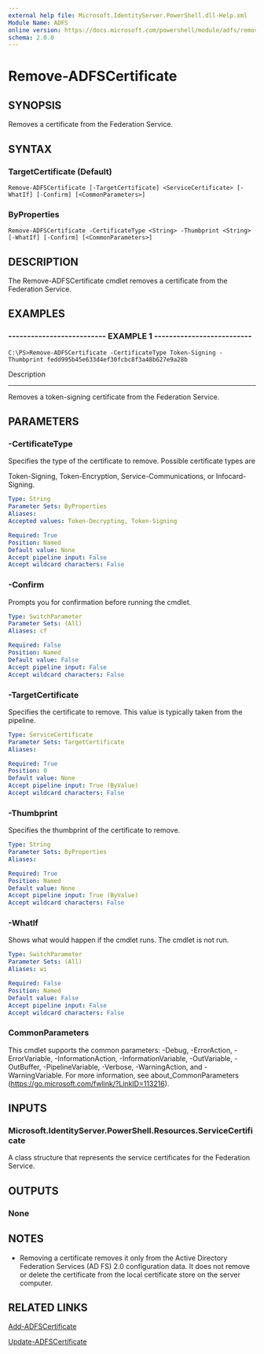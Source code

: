 ```yaml
---
external help file: Microsoft.IdentityServer.PowerShell.dll-Help.xml
Module Name: ADFS
online version: https://docs.microsoft.com/powershell/module/adfs/remove-adfscertificate?view=windowsserver2012-ps&wt.mc_id=ps-gethelp
schema: 2.0.0
---
```


# Remove-ADFSCertificate

## SYNOPSIS
Removes a certificate from the Federation Service.

## SYNTAX

### TargetCertificate (Default)
```
Remove-ADFSCertificate [-TargetCertificate] <ServiceCertificate> [-WhatIf] [-Confirm] [<CommonParameters>]
```

### ByProperties
```
Remove-ADFSCertificate -CertificateType <String> -Thumbprint <String> [-WhatIf] [-Confirm] [<CommonParameters>]
```

## DESCRIPTION
The Remove-ADFSCertificate cmdlet removes a certificate from the Federation Service.

## EXAMPLES

### -------------------------- EXAMPLE 1 --------------------------
```
C:\PS>Remove-ADFSCertificate -CertificateType Token-Signing -Thumbprint ‎fedd995b45e633d4ef30fcbc8f3a48b627e9a28b
```

Description

-----------

Removes a token-signing certificate from the Federation Service.

## PARAMETERS

### -CertificateType
Specifies the type of the certificate to remove.
Possible certificate types are

Token-Signing, Token-Encryption, Service-Communications, or Infocard-Signing.

```yaml
Type: String
Parameter Sets: ByProperties
Aliases: 
Accepted values: Token-Decrypting, Token-Signing

Required: True
Position: Named
Default value: None
Accept pipeline input: False
Accept wildcard characters: False
```

### -Confirm
Prompts you for confirmation before running the cmdlet.

```yaml
Type: SwitchParameter
Parameter Sets: (All)
Aliases: cf

Required: False
Position: Named
Default value: False
Accept pipeline input: False
Accept wildcard characters: False
```

### -TargetCertificate
Specifies the certificate to remove.
This value is typically taken from the pipeline.

```yaml
Type: ServiceCertificate
Parameter Sets: TargetCertificate
Aliases: 

Required: True
Position: 0
Default value: None
Accept pipeline input: True (ByValue)
Accept wildcard characters: False
```

### -Thumbprint
Specifies the thumbprint of the certificate to remove.

```yaml
Type: String
Parameter Sets: ByProperties
Aliases: 

Required: True
Position: Named
Default value: None
Accept pipeline input: True (ByValue)
Accept wildcard characters: False
```

### -WhatIf
Shows what would happen if the cmdlet runs.
The cmdlet is not run.

```yaml
Type: SwitchParameter
Parameter Sets: (All)
Aliases: wi

Required: False
Position: Named
Default value: False
Accept pipeline input: False
Accept wildcard characters: False
```

### CommonParameters
This cmdlet supports the common parameters: -Debug, -ErrorAction, -ErrorVariable, -InformationAction, -InformationVariable, -OutVariable, -OutBuffer, -PipelineVariable, -Verbose, -WarningAction, and -WarningVariable. For more information, see about_CommonParameters (https://go.microsoft.com/fwlink/?LinkID=113216).

## INPUTS

### Microsoft.IdentityServer.PowerShell.Resources.ServiceCertificate
A class structure that represents the service certificates for the Federation Service.

## OUTPUTS

### None

## NOTES
* Removing a certificate removes it only from the Active Directory Federation Services (AD FS) 2.0 configuration data. It does not remove or delete the certificate from the local certificate store on the server computer.

## RELATED LINKS

[Add-ADFSCertificate](./Add-ADFSCertificate.md)

[Update-ADFSCertificate](./Update-ADFSCertificate.md)

